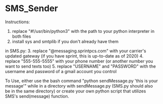 # SMS_Sender

Instructions:

1. replace "#!/usr/bin/python3" with the path to your python interpreter in both files
2. install sys and smtplib if you don't already have them

in SMS.py:
3. replace "@messaging.sprintpcs.com" with your carrier's updated gateway (if you have sprint, this is up-to-date as of 2020)
4. replace "555-555-5555" with your phone number (or another number you want to send texts too)
5. replace "USERNAME" and "PASSWORD" with the username and password of a gmail account you control

To Use, either use the bash command "python sendMessage.py 'this is your message'" while in a directory with sendMessage.py (SMS.py should also be in the same directory) or create your own python script that utilizes SMS's send(message) function.
